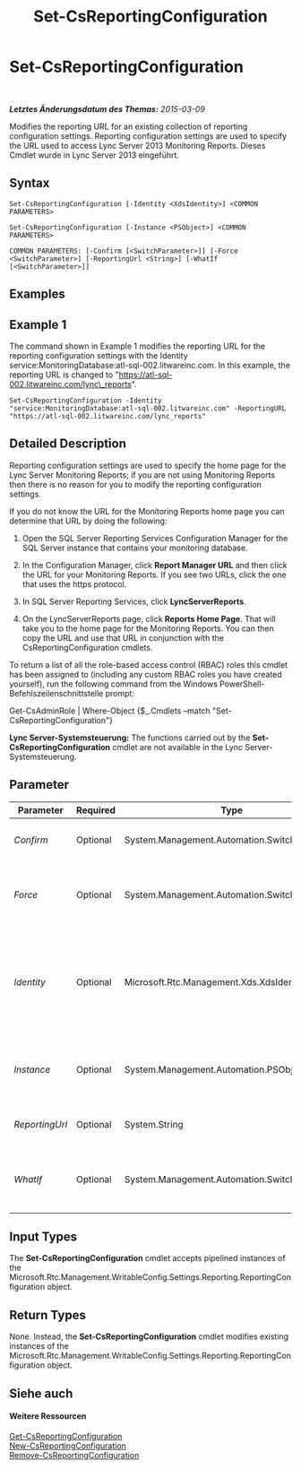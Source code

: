 ﻿---
title: Set-CsReportingConfiguration
TOCTitle: Set-CsReportingConfiguration
ms:assetid: 8e7c8e8c-ab68-4f95-a58e-b04a9b2110ea
ms:mtpsurl: https://technet.microsoft.com/de-de/library/JJ205075(v=OCS.15)
ms:contentKeyID: 49294709
ms.date: 05/19/2016
mtps_version: v=OCS.15
ms.translationtype: HT
---

# Set-CsReportingConfiguration

 

_**Letztes Änderungsdatum des Themas:** 2015-03-09_

Modifies the reporting URL for an existing collection of reporting configuration settings. Reporting configuration settings are used to specify the URL used to access Lync Server 2013 Monitoring Reports. Dieses Cmdlet wurde in Lync Server 2013 eingeführt.

## Syntax

    Set-CsReportingConfiguration [-Identity <XdsIdentity>] <COMMON PARAMETERS>

    Set-CsReportingConfiguration [-Instance <PSObject>] <COMMON PARAMETERS>

    COMMON PARAMETERS: [-Confirm [<SwitchParameter>]] [-Force <SwitchParameter>] [-ReportingUrl <String>] [-WhatIf [<SwitchParameter>]]

## Examples

## Example 1

The command shown in Example 1 modifies the reporting URL for the reporting configuration settings with the Identity service:MonitoringDatabase:atl-sql-002.litwareinc.com. In this example, the reporting URL is changed to "https://atl-sql-002.litwareinc.com/lync\_reports".

    Set-CsReportingConfiguration -Identity "service:MonitoringDatabase:atl-sql-002.litwareinc.com" -ReportingURL "https://atl-sql-002.litwareinc.com/lync_reports"

## Detailed Description

Reporting configuration settings are used to specify the home page for the Lync Server Monitoring Reports; if you are not using Monitoring Reports then there is no reason for you to modify the reporting configuration settings.

If you do not know the URL for the Monitoring Reports home page you can determine that URL by doing the following:

1.  Open the SQL Server Reporting Services Configuration Manager for the SQL Server instance that contains your monitoring database.

2.  In the Configuration Manager, click **Report Manager URL** and then click the URL for your Monitoring Reports. If you see two URLs, click the one that uses the https protocol.

3.  In SQL Server Reporting Services, click **LyncServerReports**.

4.  On the LyncServerReports page, click **Reports Home Page**. That will take you to the home page for the Monitoring Reports. You can then copy the URL and use that URL in conjunction with the CsReportingConfiguration cmdlets.

To return a list of all the role-based access control (RBAC) roles this cmdlet has been assigned to (including any custom RBAC roles you have created yourself), run the following command from the Windows PowerShell-Befehlszeilenschnittstelle prompt:

Get-CsAdminRole | Where-Object {$\_.Cmdlets –match "Set-CsReportingConfiguration"}

**Lync Server-Systemsteuerung:** The functions carried out by the **Set-CsReportingConfiguration** cmdlet are not available in the Lync Server-Systemsteuerung.

## Parameter


<table>
<colgroup>
<col style="width: 25%" />
<col style="width: 25%" />
<col style="width: 25%" />
<col style="width: 25%" />
</colgroup>
<thead>
<tr class="header">
<th>Parameter</th>
<th>Required</th>
<th>Type</th>
<th>Description</th>
</tr>
</thead>
<tbody>
<tr class="odd">
<td><p><em>Confirm</em></p></td>
<td><p>Optional</p></td>
<td><p>System.Management.Automation.SwitchParameter</p></td>
<td><p>Prompts you for confirmation before executing the command.</p></td>
</tr>
<tr class="even">
<td><p><em>Force</em></p></td>
<td><p>Optional</p></td>
<td><p>System.Management.Automation.SwitchParameter</p></td>
<td><p>Suppresses the display of any non-fatal error message that might occur when running the command.</p></td>
</tr>
<tr class="odd">
<td><p><em>Identity</em></p></td>
<td><p>Optional</p></td>
<td><p>Microsoft.Rtc.Management.Xds.XdsIdentity</p></td>
<td><p>Service Identity of the monitoring database whose reporting configuration settings are being modified. For example:</p>
<p>-Identity &quot;Service:MonitoringDatabase:atl-sql-001.litwareinc.com&quot;</p></td>
</tr>
<tr class="even">
<td><p><em>Instance</em></p></td>
<td><p>Optional</p></td>
<td><p>System.Management.Automation.PSObject</p></td>
<td><p>Allows you to pass a reference to an object to the cmdlet rather than set individual parameter values.</p></td>
</tr>
<tr class="odd">
<td><p><em>ReportingUrl</em></p></td>
<td><p>Optional</p></td>
<td><p>System.String</p></td>
<td><p>URL for the Lync Server 2013 Monitoring Reports.</p></td>
</tr>
<tr class="even">
<td><p><em>WhatIf</em></p></td>
<td><p>Optional</p></td>
<td><p>System.Management.Automation.SwitchParameter</p></td>
<td><p>Describes what would happen if you executed the command without actually executing the command.</p></td>
</tr>
</tbody>
</table>


## Input Types

The **Set-CsReportingConfiguration** cmdlet accepts pipelined instances of the Microsoft.Rtc.Management.WritableConfig.Settings.Reporting.ReportingConfiguration object.

## Return Types

None. Instead, the **Set-CsReportingConfiguration** cmdlet modifies existing instances of the Microsoft.Rtc.Management.WritableConfig.Settings.Reporting.ReportingConfiguration object.

## Siehe auch

#### Weitere Ressourcen

[Get-CsReportingConfiguration](get-csreportingconfiguration.md)  
[New-CsReportingConfiguration](new-csreportingconfiguration.md)  
[Remove-CsReportingConfiguration](remove-csreportingconfiguration.md)

